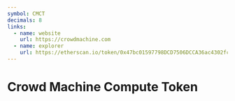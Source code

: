 ```yaml
---
symbol: CMCT
decimals: 8
links:
  - name: website
    url: https://crowdmachine.com
  - name: explorer
    url: https://etherscan.io/token/0x47bc01597798DCD7506DCCA36ac4302fc93a8cFb
---
```


# Crowd Machine Compute Token
